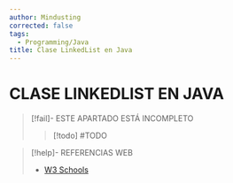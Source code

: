 ```yaml
---
author: Mindusting
corrected: false
tags:
  - Programming/Java
title: Clase LinkedList en Java
---
```


# CLASE LINKEDLIST EN JAVA

> [!fail]- ESTE APARTADO ESTÁ INCOMPLETO
> > [!todo] #TODO

> [!help]- REFERENCIAS WEB
> - [W3 Schools](https://www.w3schools.com/java/java_linkedlist.asp)
